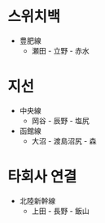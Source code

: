 # 스위치백

* 豊肥線
  * 瀬田 - 立野 - 赤水

# 지선

* 中央線
  * 岡谷 - 辰野 - 塩尻
* 函館線
  * 大沼 - 渡島沼尻 - 森

# 타회사 연결

* 北陸新幹線
  * 上田 - 長野 - 飯山
